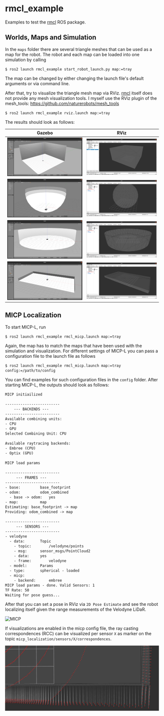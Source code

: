 # rmcl_example

Examples to test the [rmcl](https://github.com/uos/rmcl) ROS package.

## Worlds, Maps and Simulation

In the `maps` folder there are several triangle meshes that can be used as a map for the robot.
The robot and each map can be loaded into one simulation by calling

```console
$ ros2 launch rmcl_example start_robot_launch.py map:=tray
```

The map can be changed by either changing the launch file's default arguments or via command line.

After that, try to visualize the triangle mesh map via RViz.
[rmcl](https://github.com/uos/rmcl) itself does not provide any mesh visualization tools.
I myself use the RViz plugin of the mesh_tools: https://github.com/naturerobots/mesh_tools

```
$ ros2 launch rmcl_example rviz.launch map:=tray
```

The results should look as follows:

|  Gazebo  |  RViz  |
|:--------:|:------:|
| ![Cube World Gazebo](dat/img/cube_gazebo.png "Cube World Gazebo") | ![Cube Map Rviz](dat/img/cube_rviz.png "Cube Map Rviz") |
| ![Sphere World Gazebo](dat/img/sphere_gazebo.png "Sphere World Gazebo") | ![Sphere Map Rviz](dat/img/sphere_rviz.png "Sphere Map Rviz") |
| ![Cylinder World Gazebo](dat/img/cylinder_gazebo.png "Cylinder World Gazebo") | ![Cylinder Map Rviz](dat/img/cylinder_rviz.png "Cylinder Map Rviz") |
| ![Tray World Gazebo](dat/img/tray_gazebo.png "Tray World Gazebo") | ![Tray Map Rviz](dat/img/tray_rviz.png "Tray Map Rviz") |

## MICP Localization

To start MICP-L, run

```
$ ros2 launch rmcl_example rmcl_micp.launch map:=tray
```

Again, the map has to match the maps that have been used with the simulation and visualization.
For different settings of MICP-L you can pass a configuration file to the launch file as follows

```
$ ros2 launch rmcl_example rmcl_micp.launch map:=tray config:=/path/to/config 
```

You can find examples for such configuration files in the `config` folder. After starting MICP-L, the outputs should look as follows:

```console
MICP initiailized

-------------------------
    --- BACKENDS ---    
-------------------------
Available combining units:
- CPU
- GPU
Selected Combining Unit: CPU

Available raytracing backends:
- Embree (CPU)
- Optix (GPU)

MICP load params

-------------------------
     --- FRAMES ---      
-------------------------
- base:			base_footprint
- odom:			odom_combined
  - base -> odom:	yes
- map:			map
Estimating: base_footprint -> map
Providing: odom_combined -> map

-------------------------
     --- SENSORS ---     
-------------------------
- velodyne
  - data:		Topic
    - topic:		/velodyne/points
    - msg:		sensor_msgs/PointCloud2
    - data:		yes
    - frame:		velodyne
  - model:		Params
  - type:		spherical - loaded
  - micp:
    - backend:		embree
MICP load params - done. Valid Sensors: 1
TF Rate: 50
Waiting for pose guess...
```

After that you can set a pose in RViz via `2D Pose Estimate` and see the robot localizing itself given the range measurements of the Velodyne LiDaR.

![MICP](dat/vid/rmcl_micp_1280.gif)

If visualizations are enabled in the micp config file, the ray casting correspondences (RCC) can be visualized per sensor `X` as marker on the topic `micp_localization/sensors/X/correspondences`.

![Ray casting correspondences (RCC)](dat/img/spc.png "Ray casting correspondences (RCC)")


